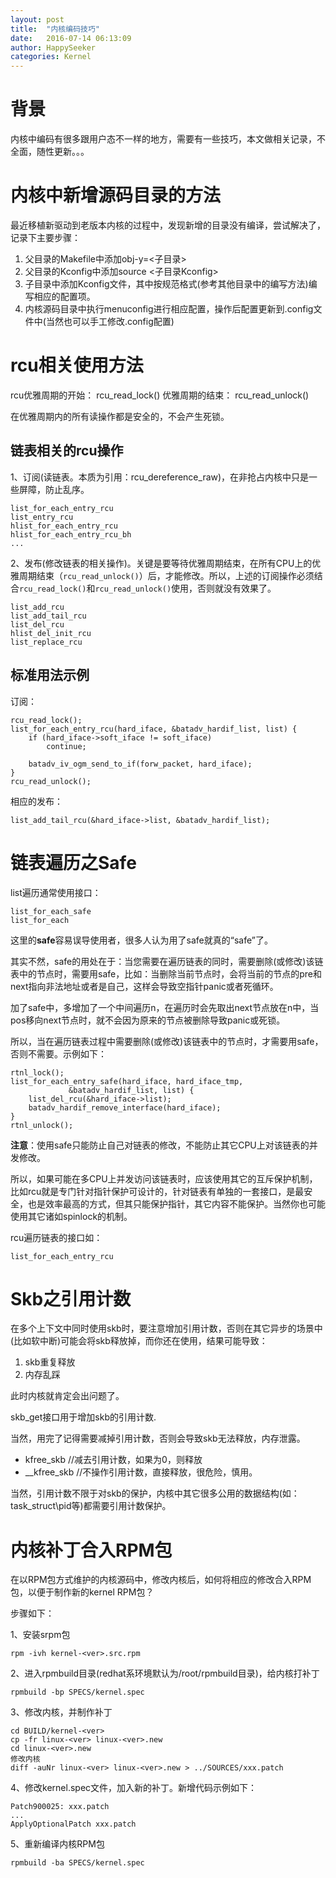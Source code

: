 ```yaml
---
layout: post
title:  "内核编码技巧"
date:   2016-07-14 06:13:09
author: HappySeeker
categories: Kernel
---
```


# 背景

内核中编码有很多跟用户态不一样的地方，需要有一些技巧，本文做相关记录，不全面，随性更新。。。

# 内核中新增源码目录的方法

最近移植新驱动到老版本内核的过程中，发现新增的目录没有编译，尝试解决了，记录下主要步骤：

1. 父目录的Makefile中添加obj-y=<子目录>
2. 父目录的Kconfig中添加source <子目录Kconfig>
3. 子目录中添加Kconfig文件，其中按规范格式(参考其他目录中的编写方法)编写相应的配置项。
4. 内核源码目录中执行menuconfig进行相应配置，操作后配置更新到.config文件中(当然也可以手工修改.config配置)

# rcu相关使用方法

rcu优雅周期的开始：
	rcu_read_lock()
优雅周期的结束：
	rcu_read_unlock()

在优雅周期内的所有读操作都是安全的，不会产生死锁。

## 链表相关的rcu操作

1、订阅(读链表。本质为引用：rcu_dereference_raw)，在非抢占内核中只是一些屏障，防止乱序。

	list_for_each_entry_rcu
	list_entry_rcu
	hlist_for_each_entry_rcu
	hlist_for_each_entry_rcu_bh
	...

2、发布(修改链表的相关操作)。关键是要等待优雅周期结束，在所有CPU上的优雅周期结束（`rcu_read_unlock()`）后，才能修改。所以，上述的订阅操作必须结合`rcu_read_lock()`和`rcu_read_unlock()`使用，否则就没有效果了。
	
	list_add_rcu
	list_add_tail_rcu
	list_del_rcu
	hlist_del_init_rcu
	list_replace_rcu

## 标准用法示例

订阅：

	rcu_read_lock();
	list_for_each_entry_rcu(hard_iface, &batadv_hardif_list, list) {
		if (hard_iface->soft_iface != soft_iface)
			continue;

		batadv_iv_ogm_send_to_if(forw_packet, hard_iface);
	}
	rcu_read_unlock();

相应的发布：

	list_add_tail_rcu(&hard_iface->list, &batadv_hardif_list);

# 链表遍历之**Safe**

list遍历通常使用接口：

	list_for_each_safe
	list_for_each

这里的**safe**容易误导使用者，很多人认为用了safe就真的“safe”了。

其实不然，safe的用处在于：当您需要在遍历链表的同时，需要删除(或修改)该链表中的节点时，需要用safe，比如：当删除当前节点时，会将当前的节点的pre和next指向非法地址或者是自己，这样会导致空指针panic或者死循环。

加了safe中，多增加了一个中间遍历n，在遍历时会先取出next节点放在n中，当pos移向next节点时，就不会因为原来的节点被删除导致panic或死锁。

所以，当在遍历链表过程中需要删除(或修改)该链表中的节点时，才需要用safe，否则不需要。示例如下：

	rtnl_lock();
	list_for_each_entry_safe(hard_iface, hard_iface_tmp,
				 &batadv_hardif_list, list) {
		list_del_rcu(&hard_iface->list);
		batadv_hardif_remove_interface(hard_iface);
	}
	rtnl_unlock();

**注意**：使用safe只能防止自己对链表的修改，不能防止其它CPU上对该链表的并发修改。

所以，如果可能在多CPU上并发访问该链表时，应该使用其它的互斥保护机制，比如rcu就是专门针对指针保护可设计的，针对链表有单独的一套接口，是最安全，也是效率最高的方式，但其只能保护指针，其它内容不能保护。当然你也可能使用其它诸如spinlock的机制。

rcu遍历链表的接口如：

	list_for_each_entry_rcu

# Skb之引用计数

在多个上下文中同时使用skb时，要注意增加引用计数，否则在其它异步的场景中(比如软中断)可能会将skb释放掉，而你还在使用，结果可能导致：

1. skb重复释放
2. 内存乱踩

此时内核就肯定会出问题了。

skb_get接口用于增加skb的引用计数.

当然，用完了记得需要减掉引用计数，否则会导致skb无法释放，内存泄露。

- kfree_skb //减去引用计数，如果为0，则释放
- __kfree_skb  //不操作引用计数，直接释放，很危险，慎用。

当然，引用计数不限于对skb的保护，内核中其它很多公用的数据结构(如：task_struct\pid等)都需要引用计数保护。

# 内核补丁合入RPM包

在以RPM包方式维护的内核源码中，修改内核后，如何将相应的修改合入RPM包，以便于制作新的kernel RPM包？

步骤如下：

1、安装srpm包

  	rpm -ivh kernel-<ver>.src.rpm

2、进入rpmbuild目录(redhat系环境默认为/root/rpmbuild目录)，给内核打补丁
  
	rpmbuild -bp SPECS/kernel.spec

3、修改内核，并制作补丁

	cd BUILD/kernel-<ver>
	cp -fr linux-<ver> linux-<ver>.new
    cd linux-<ver>.new
    修改内核
    diff -auNr linux-<ver> linux-<ver>.new > ../SOURCES/xxx.patch

4、修改kernel.spec文件，加入新的补丁。新增代码示例如下：

	Patch900025: xxx.patch
    ...
	ApplyOptionalPatch xxx.patch

5、重新编译内核RPM包

    rpmbuild -ba SPECS/kernel.spec
    